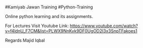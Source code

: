 #Kamiyab Jawan Training 
#Python-Training

Online python learning and its assignments.

For Lectures Visit Youtube Link:
https://www.youtube.com/watch?v=f4ldnU_F7CM&list=PLWX9NnKvk9DF0UgOD2I3x3SnpTFakoes1

Regards
Majid Iqbal 
